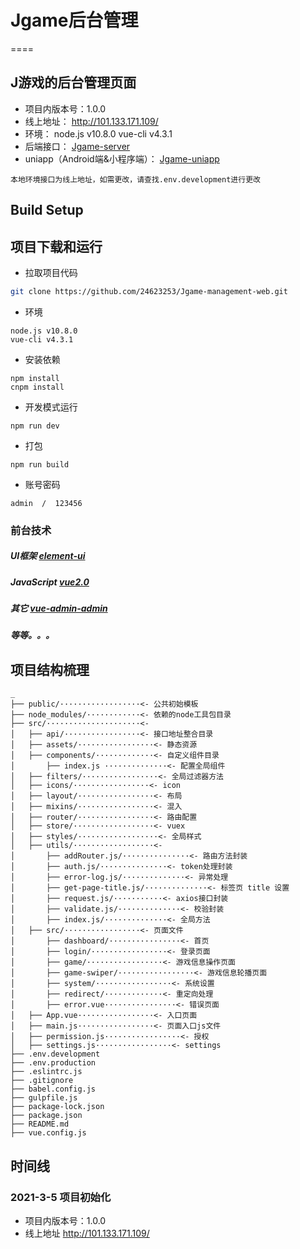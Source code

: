 # Jgame后台管理
====

## J游戏的后台管理页面

+ 项目内版本号：1.0.0
+ 线上地址： http://101.133.171.109/
+ 环境： node.js v10.8.0   vue-cli v4.3.1
+ 后端接口： [Jgame-server](https://github.com/24623253/Jgame-server) 
+ uniapp（Android端&小程序端）： [Jgame-uniapp](https://github.com/24623253/Jgame-uniapp) 

```注意：
本地环境接口为线上地址，如需更改，请查找.env.development进行更改 
```

## Build Setup

项目下载和运行
----

- 拉取项目代码
```bash
git clone https://github.com/24623253/Jgame-management-web.git
```

- 环境
```
node.js v10.8.0   
vue-cli v4.3.1
```

- 安装依赖
```
npm install
cnpm install
```

- 开发模式运行
```
npm run dev
```

- 打包
```
npm run build
```

- 账号密码
```
admin  /  123456
```



### 前台技术
#####  UI框架 [element-ui](http://element.eleme.io/#/zh-CN/component/installation) 
#####  JavaScript [vue2.0](https://cn.vuejs.org/)   
#####  其它 [vue-admin-admin](https://panjiachen.gitee.io/vue-element-admin-site/zh/)  
#####  等等。。。  

## 项目结构梳理

```
_ 
├── public/··················<- 公共初始模板
├── node_modules/············<- 依赖的node工具包目录
├── src/·····················<- 
│   ├── api/·················<- 接口地址整合目录
│   ├── assets/·················<- 静态资源
│   ├── components/·············<- 自定义组件目录
│       ├── index.js ··············<- 配置全局组件
│   ├── filters/·················<- 全局过滤器方法
│   ├── icons/·················<- icon
│   ├── layout/·················<- 布局
│   ├── mixins/·················<- 混入 
│   ├── router/·················<- 路由配置
│   ├── store/··················<- vuex
│   ├── styles/··················<- 全局样式
│   ├── utils/··················<- 
│       ├── addRouter.js/···············<- 路由方法封装
│       ├── auth.js/···············<- token处理封装
│       ├── error-log.js/··············<- 异常处理
│       ├── get-page-title.js/··············<- 标签页 title 设置
│       ├── request.js/···········<- axios接口封装
│       ├── validate.js/··············<- 校验封装
│       ├── index.js/··············<- 全局方法
│   ├── src/·················<- 页面文件
│       ├── dashboard/················<- 首页
│       ├── login/·················<- 登录页面
│       ├── game/·················<- 游戏信息操作页面
│       ├── game-swiper/·················<- 游戏信息轮播页面
│       ├── system/·················<- 系统设置
│       ├── redirect/·············<- 重定向处理
│       ├── error.vue················<- 错误页面
│   ├── App.vue·················<- 入口页面
│   ├── main.js·················<- 页面入口js文件
│   ├── permission.js·················<- 授权
│   ├── settings.js·················<- settings
├── .env.development
├── .env.production
├── .eslintrc.js
├── .gitignore
├── babel.config.js
├── gulpfile.js
├── package-lock.json
├── package.json
├── README.md
├── vue.config.js

```

## 时间线

### 2021-3-5 项目初始化

+ 项目内版本号：1.0.0
+ 线上地址 http://101.133.171.109/
